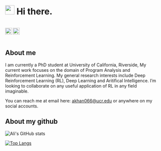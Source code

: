 <h1><img src="https://emojis.slackmojis.com/emojis/images/1531849430/4246/blob-sunglasses.gif?1531849430" width="30"/> Hi there.</h1>

<br>
<a href="https://www.linkedin.com/in/alinowraizkhan/">
  <img align="left" alt="Ali's LinkedIn" width="22px" src="https://raw.githubusercontent.com/peterthehan/peterthehan/master/assets/linkedin.svg" />
</a>
<!-- <a href="https://facebook.com/nowraiz">
  <img align="left" alt="Ali's Facebook" width="22px" src="https://raw.githubusercontent.com/peterthehan/peterthehan/master/assets/facebook.svg" />
</a> -->
<a href="https://open.spotify.com/user/31l2qdzujgpebzpal5z24uue7r2i">
  <img alt="Spotify" width="22px" src="https://upload.wikimedia.org/wikipedia/commons/1/19/Spotify_logo_without_text.svg">
</a>
<br><br>

<h2>About me</h2>
I am currently a PhD student at University of California, Riverside, My current work focuses on the domain of Program Analysis and Reinforcement Learning. 
My general research interests include Deep Reinforcement Learning (RL), Deep Learning and Aritifical Intelligence.
I’m looking to collaborate on any useful application of RL in any field imaginable. 

You can reach me at email here: akhan066@ucr.edu or anywhere on my social accounts. 

<h2>About my github</h2>

![Ali's GitHub stats](https://github-readme-stats.vercel.app/api?username=nowraiz&show_icons=true&theme=radical&count_private=true&include_all_commits=true)

[![Top Langs](https://github-readme-stats.vercel.app/api/top-langs/?username=nowraiz&theme=radical&hide=html&layout=compact&card_width=445)](https://github.com/anuraghazra/github-readme-stats)


<!---
nowraiz/nowraiz is a ✨ special ✨ repository because its `README.md` (this file) appears on your GitHub profile.
You can click the Preview link to take a look at your changes.
--->

